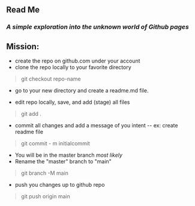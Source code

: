 ## Read Me
### _A simple exploration into the unknown world of Github pages_

## Mission:
- create the repo on github.com under your account
- clone the repo locally to your favorite directory
 > git checkout repo-name
- go to your new directory and create a readme.md file. 

- edit repo locally, save, and add (stage) all files
>git add . 
- commit all changes and add a message of you intent -- ex: create readme file
>git commit - m initialcommit
- You will be in the master branch *most likely*
- Rename the "master" branch to "main"
 >git branch -M main
- push you changes up to github repo
 >git push origin main
